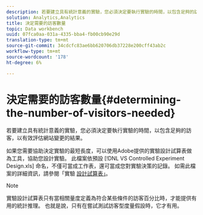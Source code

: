 ```yaml
---
description: 若要建立具有統計意義的實驗，您必須決定要執行實驗的時間，以包含足夠的訪客，以有效評估網站變更的結果。
solution: Analytics,Analytics
title: 決定需要的訪客數量
topic: Data workbench
uuid: 07fca0aa-031a-4335-bba4-fb00cb90e29d
translation-type: tm+mt
source-git-commit: 34cdcfc83ae6bb620706db37228e200cff43ab2c
workflow-type: tm+mt
source-wordcount: '178'
ht-degree: 6%

---
```



# 決定需要的訪客數量{#determining-the-number-of-visitors-needed}

若要建立具有統計意義的實驗，您必須決定要執行實驗的時間，以包含足夠的訪客，以有效評估網站變更的結果。

如果您需要協助決定實驗的最短長度，可以使用Adobe提供的實驗設計試算表做為工具，協助您設計實驗。 此檔案依預設 [!DNL VS Controlled Experiment Design.xls] 命名，不僅可當成工作表，還可當成您對實驗決策的記錄。 如需此檔案的詳細資訊，請參閱「實驗 [設計試算表」](../../../home/c-undst-ctrld-exp/t-exp-dsn-spst.md#task-d7f674980fe9415d80371d6020bcf164)。

>[!NOTE]
>
>實驗設計試算表只有當相關量度定義為符合某些條件的訪客百分比時，才能提供有用的統計推理。 也就是說，只有在嘗試測試訪客型度量假設時，它才有用。

